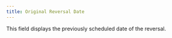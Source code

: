 ```yaml
---
title: Original Reversal Date
---
```



This field displays the previously scheduled date of the  reversal.
